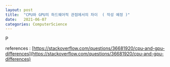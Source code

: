 ```yaml
---
layout: post
title:  "CPU와 GPU의 하드웨어적 관점에서의 차이  ( 작성 예정 )"
date:   2021-06-07
categories: ComputerScience
---
```

P

references : [https://stackoverflow.com/questions/36681920/cpu-and-gpu-differences](https://stackoverflow.com/questions/36681920/cpu-and-gpu-differences)      